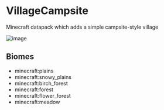 # VillageCampsite
 Minecraft datapack which adds a simple campsite-style village

![image](https://github.com/Slord6/VillageCampsite/assets/23644091/d4c9ca80-d694-4cd0-81d5-78519274f269)


## Biomes

- minecraft:plains
- minecraft:snowy_plains
- minecraft:birch_forest
- minecraft:forest
- minecraft:flower_forest
- minecraft:meadow
